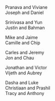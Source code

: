Pranava and Viviane  
Joseph and Daniel  

Srinivasa and Yun  
Justin and Bahman  

Mike and Jaime  
Camille and Chip  

Carles and Jeremy  
Jon and Chau  

Jonathan and Victor  
Vijeth and Aubrey  

Dasha and Luke  
Christiaan and Prashil  
Tracy and Anthony  
  
